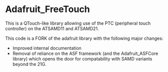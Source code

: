 # Adafruit_FreeTouch

This is a QTouch-like library allowing use of the PTC (peripheral touch controller) on the ATSAMD11 and ATSAMD21.

This code is a FORK of the adafruit library with the following major changes:

- Improved internal documentation
- Removal of reliance on the ASF framework (and the Adafruit_ASFCore library) which opens the door for compatability with SAMD variants beyond the 21G.



